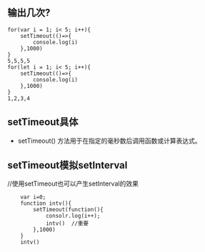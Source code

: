 ## 输出几次? 
```
for(var i = 1; i< 5; i++){
    setTimeout(()=>{
        console.log(i)
    },1000)
}
5,5,5,5
for(let i = 1; i< 5; i++){
    setTimeout(()=>{
        console.log(i)
    },1000)
}
1,2,3,4
```
## setTimeout具体     
 - setTimeout() 方法用于在指定的毫秒数后调用函数或计算表达式。
## setTimeout模拟setInterval
   //使用setTimeout也可以产生setInterval的效果
```
    var i=0;
    function intv(){
        setTimeout(function(){
            consolr.log(i++);
            intv()  //重要
        },1000)
    }
    intv()
```